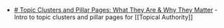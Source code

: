 - [# Topic Clusters and Pillar Pages: What They Are & Why They Matter](https://www.conductor.com/academy/topic-clusters) - Intro to topic clusters and pillar pages for [[Topical Authority]]